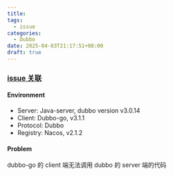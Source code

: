 ```yaml
---
title: 
tags:
  - issue
categories:
  - Dubbo
date: 2025-04-03T21:17:51+08:00
draft: true
---
```

### [issue 关联](https://github.com/apache/dubbo-go/issues/2728)

#### Environment

- Server: Java-server, dubbo version v3.0.14
- Client: Dubbo-go, v3.1.1
- Protocol: Dubbo
- Registry: Nacos, v2.1.2

#### Problem

dubbo-go 的 client 端无法调用 dubbo 的 server 端的代码